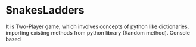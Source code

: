 # SnakesLadders

It is Two-Player game, which involves concepts of python like dictionaries, importing existing methods from python library (Random method). Console based 
